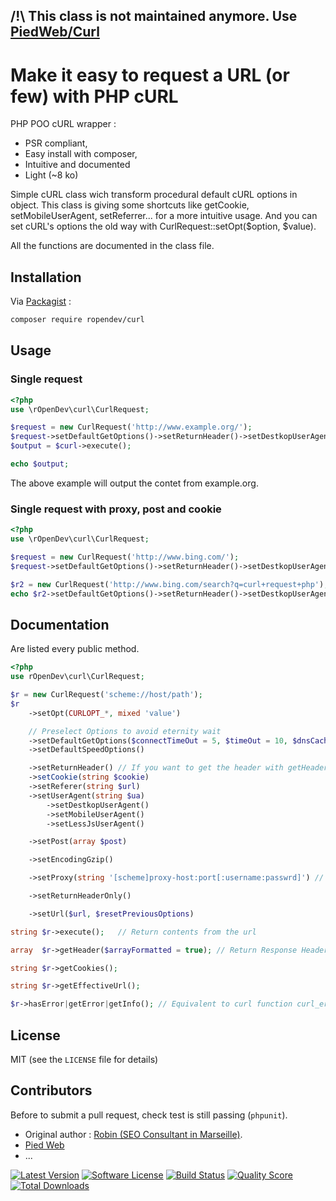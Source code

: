 /!\ This class is not maintained anymore. Use [PiedWeb/Curl](https://github.com/PiedWeb/Curl)
---------------------------------------------------------------------------------------------


# Make it easy to request a URL (or few) with PHP cURL

PHP POO cURL wrapper :
* PSR compliant,
* Easy install with composer,
* Intuitive and documented
* Light (~8 ko)

Simple cURL class wich transform procedural default cURL options in object. This class is giving some shortcuts like getCookie, setMobileUserAgent, setReferrer... for a more intuitive usage. And you can set cURL's options the old way with CurlRequest::setOpt($option, $value).

All the functions are documented in the class file.

## Installation

Via [Packagist](https://packagist.org/packages/ropendev/curl) :
```bash
composer require ropendev/curl
```

## Usage

### Single request
```php
<?php
use \rOpenDev\curl\CurlRequest;

$request = new CurlRequest('http://www.example.org/');
$request->setDefaultGetOptions()->setReturnHeader()->setDestkopUserAgent()->setEncodingGzip();
$output = $curl->execute();

echo $output;
```
The above example will output the contet from example.org.

### Single request with proxy, post and cookie
```php
<?php
use \rOpenDev\curl\CurlRequest;

$request = new CurlRequest('http://www.bing.com/');
$request->setDefaultGetOptions()->setReturnHeader()->setDestkopUserAgent()->setEncodingGzip()->execute();

$r2 = new CurlRequest('http://www.bing.com/search?q=curl+request+php');
echo $r2->setDefaultGetOptions()->setReturnHeader()->setDestkopUserAgent()->setEncodingGzip()->setCookie($request->getCookie())->setProxy('domain:port:user:password')->execute();
```
## Documentation

Are listed every public method.

```php
<?php
use rOpenDev\curl\CurlRequest;

$r = new CurlRequest('scheme://host/path');
$r
    ->setOpt(CURLOPT_*, mixed 'value')

	// Preselect Options to avoid eternity wait
    ->setDefaultGetOptions($connectTimeOut = 5, $timeOut = 10, $dnsCacheTimeOut = 600, $followLocation = true, $maxRedirs = 5)
    ->setDefaultSpeedOptions()

    ->setReturnHeader() // If you want to get the header with getHeader()
    ->setCookie(string $cookie)
    ->setReferer(string $url)
    ->setUserAgent(string $ua)
        ->setDestkopUserAgent()
        ->setMobileUserAgent()
        ->setLessJsUserAgent()

    ->setPost(array $post)

    ->setEncodingGzip()

    ->setProxy(string '[scheme]proxy-host:port[:username:passwrd]') // Scheme, username and passwrd are facultatives. Default Scheme is http://

    ->setReturnHeaderOnly()

    ->setUrl($url, $resetPreviousOptions)

string $r->execute();   // Return contents from the url

array  $r->getHeader($arrayFormatted = true); // Return Response Header in an array (or in a string if $arrayFormatted is set to false)

string $r->getCookies();

string $r->getEffectiveUrl();

$r->hasError|getError|getInfo(); // Equivalent to curl function curl_errno|curl_error|curl_getinfo();

```

## License

MIT (see the `LICENSE` file for details)

## Contributors

Before to submit a pull request, check test is still passing (`phpunit`).

* Original author : [Robin (SEO Consultant in Marseille)](http://www.robin-d.fr/).
* [Pied Web](https://piedweb.com)
* ...


[![Latest Version](https://img.shields.io/github/tag/RobinDev/curlRequest.svg?style=flat&label=release)](https://github.com/RobinDev/curlRequest/tags)
[![Software License](https://img.shields.io/badge/license-MIT-brightgreen.svg?style=flat)](https://github.com/RobinDev/curlRequest/LICENSE.md)
[![Build Status](https://img.shields.io/travis/RobinDev/curlRequest/master.svg?style=flat)](https://travis-ci.org/RobinDev/curlRequest)
[![Quality Score](https://img.shields.io/scrutinizer/g/RobinDev/curlRequest.svg?style=flat)](https://scrutinizer-ci.com/g/RobinDev/curlRequest)
[![Total Downloads](https://img.shields.io/packagist/dt/ropendev/curl.svg?style=flat)](https://packagist.org/packages/ropendev/curl)
